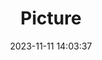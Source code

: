 ---
weight: 1
images:
- /images/edited/174.jpeg
title: Picture
date: 2023-11-11 14:03:37
tags:
- luminar
- work
---